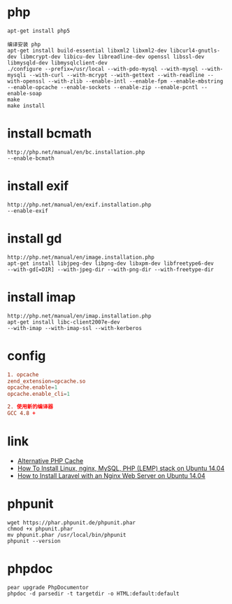 # php
```shell
apt-get install php5

编译安装 php
apt-get install build-essential libxml2 libxml2-dev libcurl4-gnutls-dev libmcrypt-dev libicu-dev libreadline-dev openssl libssl-dev libmysqld-dev libmysqlclient-dev
./configure --prefix=/usr/local --with-pdo-mysql --with-mysql --with-mysqli --with-curl --with-mcrypt --with-gettext --with-readline --with-openssl --with-zlib --enable-intl --enable-fpm --enable-mbstring --enable-opcache --enable-sockets --enable-zip --enable-pcntl --enable-soap
make
make install
```

# install bcmath
```shell
http://php.net/manual/en/bc.installation.php
--enable-bcmath
```

# install exif
```shell
http://php.net/manual/en/exif.installation.php
--enable-exif
```

# install gd
```shell
http://php.net/manual/en/image.installation.php
apt-get install libjpeg-dev libpng-dev libxpm-dev libfreetype6-dev
--with-gd[=DIR] --with-jpeg-dir --with-png-dir --with-freetype-dir
```

# install imap
```shell
http://php.net/manual/en/imap.installation.php
apt-get install libc-client2007e-dev
--with-imap --with-imap-ssl --with-kerberos
```

# config
```conf
1. opcache
zend_extension=opcache.so
opcache.enable=1
opcache.enable_cli=1

2. 使用新的编译器
GCC 4.8 +
```

# link
- [Alternative PHP Cache](http://php.net/manual/en/book.apc.php)
- [How To Install Linux, nginx, MySQL, PHP (LEMP) stack on Ubuntu 14.04](https://www.digitalocean.com/community/tutorials/how-to-install-linux-nginx-mysql-php-lemp-stack-on-ubuntu-14-04)
- [How to Install Laravel with an Nginx Web Server on Ubuntu 14.04](https://www.digitalocean.com/community/tutorials/how-to-install-laravel-with-an-nginx-web-server-on-ubuntu-14-04)

# phpunit
```shell
wget https://phar.phpunit.de/phpunit.phar
chmod +x phpunit.phar
mv phpunit.phar /usr/local/bin/phpunit
phpunit --version
```

# phpdoc
```shell
pear upgrade PhpDocumentor
phpdoc -d parsedir -t targetdir -o HTML:default:default
```

